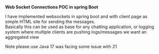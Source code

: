 **Web Socket Connections POC in spring Boot** 

I have implemented websockets in spring boot and with client page as simple HTML site for sending the messages. \
Basically this can be used as base for any chatting application, or logging system where multiple clients are pushing logs/messages we want an aggregated view

Note please use Java 17 was facing some issue with 21




